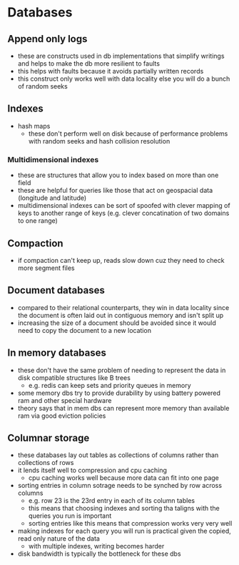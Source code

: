 # Databases

## Append only logs
- these are constructs used in db implementations that simplify writings and helps to make the db more resilient to faults
- this helps with faults because it avoids partially written records
- this construct only works well with data locality else you will do a bunch of random seeks

## Indexes
- hash maps
  - these don't perform well on disk because of performance problems with random seeks and hash collision resolution

### Multidimensional indexes
- these are structures that allow you to index based on more than one field
- these are helpful for queries like those that act on geospacial data (longitude and latitude)
- multidimensional indexes can be sort of spoofed with clever mapping of keys to another range of keys (e.g. clever concatination of two domains to one range)

## Compaction
- if compaction can't keep up, reads slow down cuz they need to check more segment files

## Document databases
- compared to their relational counterparts, they win in data locality since the document is often laid out in contiguous memory and isn't split up
- increasing the size of a document should be avoided since it would need to copy the document to a new location

## In memory databases
- these don't have the same problem of needing to represent the data in disk compatible structures like B trees
  - e.g. redis can keep sets and priority queues in memory
- some memory dbs try to provide durability by using battery powered ram and other special hardware
- theory says that in mem dbs can represent more memory than available ram via good eviction policies

## Columnar storage
- these databases lay out tables as collections of columns rather than collections of rows
- it lends itself well to compression and cpu caching
  - cpu caching works well because more data can fit into one page
- sorting entries in column sotrage needs to be synched by row across columns
  - e.g. row 23 is the 23rd entry in each of its column tables
  - this means that choosing indexes and sorting tha taligns with the queries you run is important
  - sorting entries like this means that compression works very very well
- making indexes for each query you will run is practical given the copied, read only nature of the data
  - with multiple indexes, writing becomes harder
- disk bandwidth is typically the bottleneck for these dbs